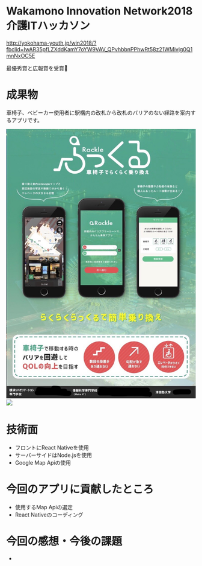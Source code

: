 # Wakamono Innovation Network2018 介護ITハッカソン
http://yokohama-youth.jp/win2018/?fbclid=IwAR35pfLZXddKamY7oYW9VAV_QPvhbbnPPhwRt58z21WMivjg0Q1mnNxOC5E

最優秀賞と広報賞を受賞🎉

# 成果物
車椅子、ベビーカー使用者に駅構内の改札から改札のバリアのない経路を案内するアプリです。

![](image/アイデアパネル_LI.jpg)
![](https://s17.aconvert.com/convert/p3r68-cdx67/p8j09-e1zyq.gif)

# 技術面
- フロントにReact Nativeを使用
- サーバーサイドはNode.jsを使用
- Google Map Apiの使用

# 今回のアプリに貢献したところ
- 使用するMap Apiの選定
- React Nativeのコーディング

# 今回の感想・今後の課題
-
